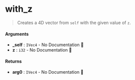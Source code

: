 # with\_z

>  Creates a 4D vector from `self` with the given value of `z`.

#### Arguments

- **\_self** : `IVec4` \- No Documentation 🚧
- **z** : `i32` \- No Documentation 🚧

#### Returns

- **arg0** : `IVec4` \- No Documentation 🚧